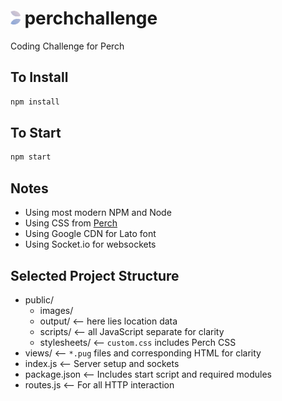 # <img src="public/images/logo.png" height=22> perchchallenge

Coding Challenge for Perch

## To Install

```sh
npm install
```

## To Start

```sh
npm start
```

## Notes

* Using most modern NPM and Node
* Using CSS from [Perch](www.perchinteractive.com)
* Using Google CDN for Lato font
* Using Socket.io for websockets

## Selected Project Structure

* public/
  * images/
  * output/  <-- here lies location data
  * scripts/  <-- all JavaScript separate for clarity
  * stylesheets/  <-- `custom.css` includes Perch CSS
* views/  <-- `*.pug` files and corresponding HTML for clarity
* index.js  <-- Server setup and sockets
* package.json  <-- Includes start script and required modules
* routes.js  <-- For all HTTP interaction